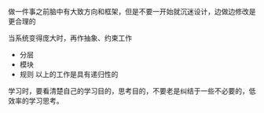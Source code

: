 做一件事之前脑中有大致方向和框架，但是不要一开始就沉迷设计，边做边修改是更合理的

当系统变得庞大时，再作抽象、约束工作
- 分层
- 模块
- 规则
以上的工作是具有递归性的

学习时，要看清楚自己的学习目的，思考目的，不要老是纠结于一些不必要的，低效率的学习思考。